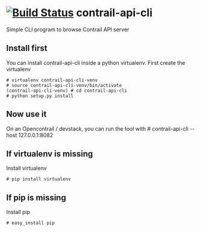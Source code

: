 [![Build Status](https://travis-ci.org/eonpatapon/contrail-api-cli.svg?branch=master)](https://travis-ci.org/eonpatapon/contrail-api-cli)
contrail-api-cli
================
Simple CLI program to browse Contrail API server

## Install first
You can install contrail-api-cli inside a python virtualenv. First create the virtualenv

    # virtualenv contrail-api-cli-venv
    # source contrail-api-cli-venv/bin/activate
    (contrail-api-cli-venv) # cd contrail-api-cli
    # python setup.py install

## Now use it
On an Opencontrail / devstack, you can run the tool with
    # contrail-api-cli --host 127.0.0.1:8082

## If virtualenv is missing
Install virtualenv

    # pip install virtualenv


## If pip is missing
Install pip

    # easy_install pip


